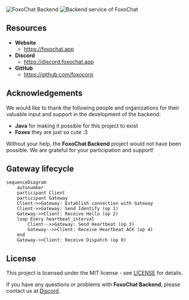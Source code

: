 <img src="https://media.foxochat.app/static/git/foxochat-backend/title.png" alt="FoxoChat Backend">
<img src="https://media.foxochat.app/static/git/foxochat-backend/desc.png" alt="Backend service of FoxoChat">

## Resources

- **Website**
    - https://foxochat.app
- **Discord**
    - https://discord.foxochat.app
- **GitHub**
  - https://github.com/foxocorp

## Acknowledgements

We would like to thank the following people and organizations for their valuable input and support in the development of the backend:

- **Java** for making it possible for this project to exist
- **Foxes** they are just so cute :3

Without your help, the **FoxoChat Backend** project would not have been possible. We are grateful for your participation
and support!

## Gateway lifecycle

```mermaid
sequenceDiagram
    autonumber
    participant Client
    participant Gateway
    Client->>Gateway: Establish connection with Gateway
    Client->>Gateway: Send Identify (op 1)
    Gateway->>Client: Receive Hello (op 2)
    loop Every heartbeat_interval
        Client-->>Gateway: Send Heartbeat (op 3)
        Gateway-->>Client: Receive Heartbeat ACK (op 4)
    end
    Gateway->>Client: Receive Dispatch (op 0)
```

## License

This project is licensed under the MIT license - see [LICENSE](LICENSE) for details.

If you have any questions or problems with **FoxoChat Backend**, please contact us
at [Discord](https://discord.foxochat.app).
